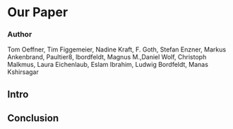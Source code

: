 # Our Paper

### Author

Tom Oeffner, Tim Figgemeier, Nadine Kraft, F. Goth, Stefan Enzner, Markus Ankenbrand, Paultier8, lbordfeldt, Magnus M.,Daniel Wolf, Christoph Malkmus, Laura Eichenlaub, Eslam Ibrahim, Ludwig Bordfeldt, Manas Kshirsagar

## Intro


## Conclusion

